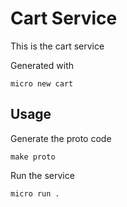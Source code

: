 # Cart Service

This is the cart service

Generated with

```
micro new cart
```

## Usage

Generate the proto code

```
make proto
```

Run the service

```
micro run .
```